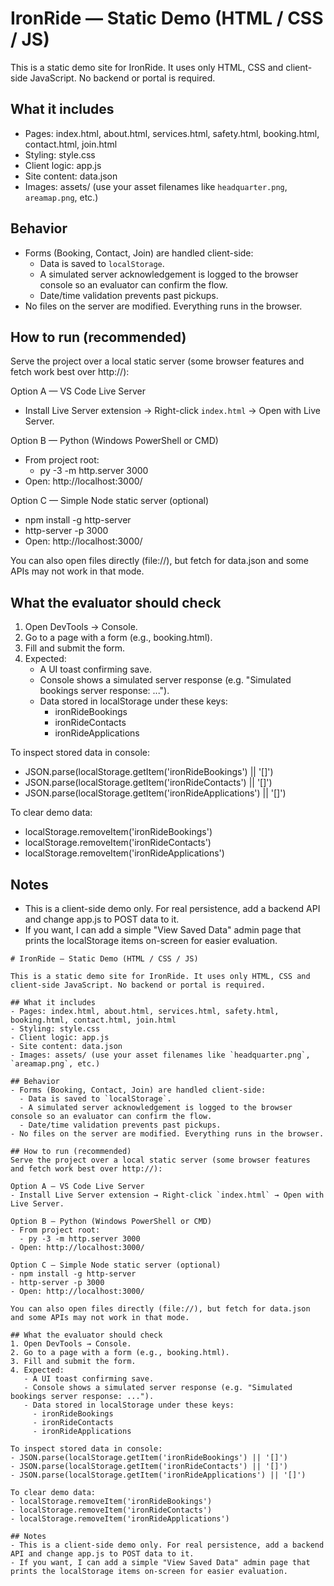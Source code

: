 # IronRide — Static Demo (HTML / CSS / JS)

This is a static demo site for IronRide. It uses only HTML, CSS and client-side JavaScript. No backend or portal is required.

## What it includes
- Pages: index.html, about.html, services.html, safety.html, booking.html, contact.html, join.html
- Styling: style.css
- Client logic: app.js
- Site content: data.json
- Images: assets/ (use your asset filenames like `headquarter.png`, `areamap.png`, etc.)

## Behavior
- Forms (Booking, Contact, Join) are handled client-side:
  - Data is saved to `localStorage`.
  - A simulated server acknowledgement is logged to the browser console so an evaluator can confirm the flow.
  - Date/time validation prevents past pickups.
- No files on the server are modified. Everything runs in the browser.

## How to run (recommended)
Serve the project over a local static server (some browser features and fetch work best over http://):

Option A — VS Code Live Server
- Install Live Server extension → Right-click `index.html` → Open with Live Server.

Option B — Python (Windows PowerShell or CMD)
- From project root:
  - py -3 -m http.server 3000
- Open: http://localhost:3000/

Option C — Simple Node static server (optional)
- npm install -g http-server
- http-server -p 3000
- Open: http://localhost:3000/

You can also open files directly (file://), but fetch for data.json and some APIs may not work in that mode.

## What the evaluator should check
1. Open DevTools → Console.
2. Go to a page with a form (e.g., booking.html).
3. Fill and submit the form.
4. Expected:
   - A UI toast confirming save.
   - Console shows a simulated server response (e.g. "Simulated bookings server response: ...").
   - Data stored in localStorage under these keys:
     - ironRideBookings
     - ironRideContacts
     - ironRideApplications

To inspect stored data in console:
- JSON.parse(localStorage.getItem('ironRideBookings') || '[]')
- JSON.parse(localStorage.getItem('ironRideContacts') || '[]')
- JSON.parse(localStorage.getItem('ironRideApplications') || '[]')

To clear demo data:
- localStorage.removeItem('ironRideBookings')
- localStorage.removeItem('ironRideContacts')
- localStorage.removeItem('ironRideApplications')

## Notes
- This is a client-side demo only. For real persistence, add a backend API and change app.js to POST data to it.
- If you want, I can add a simple "View Saved Data" admin page that prints the localStorage items on-screen for easier evaluation.
```// filepath: d:\Maal\SEM3\Web dev\Project\IronRide\iron ride project\ironride op\README.md
# IronRide — Static Demo (HTML / CSS / JS)

This is a static demo site for IronRide. It uses only HTML, CSS and client-side JavaScript. No backend or portal is required.

## What it includes
- Pages: index.html, about.html, services.html, safety.html, booking.html, contact.html, join.html
- Styling: style.css
- Client logic: app.js
- Site content: data.json
- Images: assets/ (use your asset filenames like `headquarter.png`, `areamap.png`, etc.)

## Behavior
- Forms (Booking, Contact, Join) are handled client-side:
  - Data is saved to `localStorage`.
  - A simulated server acknowledgement is logged to the browser console so an evaluator can confirm the flow.
  - Date/time validation prevents past pickups.
- No files on the server are modified. Everything runs in the browser.

## How to run (recommended)
Serve the project over a local static server (some browser features and fetch work best over http://):

Option A — VS Code Live Server
- Install Live Server extension → Right-click `index.html` → Open with Live Server.

Option B — Python (Windows PowerShell or CMD)
- From project root:
  - py -3 -m http.server 3000
- Open: http://localhost:3000/

Option C — Simple Node static server (optional)
- npm install -g http-server
- http-server -p 3000
- Open: http://localhost:3000/

You can also open files directly (file://), but fetch for data.json and some APIs may not work in that mode.

## What the evaluator should check
1. Open DevTools → Console.
2. Go to a page with a form (e.g., booking.html).
3. Fill and submit the form.
4. Expected:
   - A UI toast confirming save.
   - Console shows a simulated server response (e.g. "Simulated bookings server response: ...").
   - Data stored in localStorage under these keys:
     - ironRideBookings
     - ironRideContacts
     - ironRideApplications

To inspect stored data in console:
- JSON.parse(localStorage.getItem('ironRideBookings') || '[]')
- JSON.parse(localStorage.getItem('ironRideContacts') || '[]')
- JSON.parse(localStorage.getItem('ironRideApplications') || '[]')

To clear demo data:
- localStorage.removeItem('ironRideBookings')
- localStorage.removeItem('ironRideContacts')
- localStorage.removeItem('ironRideApplications')

## Notes
- This is a client-side demo only. For real persistence, add a backend API and change app.js to POST data to it.
- If you want, I can add a simple "View Saved Data" admin page that prints the localStorage items on-screen for easier evaluation.